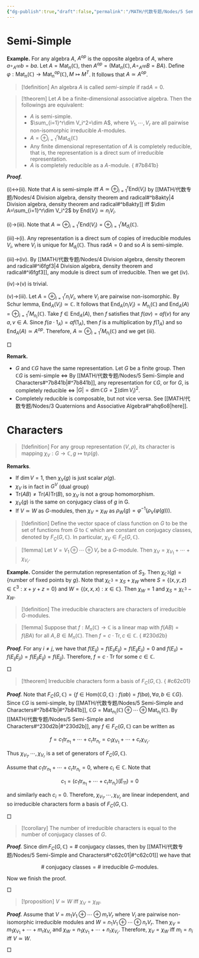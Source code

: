 ```yaml
---
{"dg-publish":true,"draft":false,"permalink":"/MATH/代数专题/Nodes/5 Semi-Simple and Characters/","dgPassFrontmatter":true}
---
```



# Semi-Simple

**Example.** For any algebra $A$, $A^{op}$ is the opposite algebra of $A$, where $a\circ_{A^{op}}b=ba$. Let $A=\mathrm{Mat}_n(\mathbb{C})$, then $A^{op}=(\mathrm{Mat}_n(\mathbb{C}),A\circ_{A^{op}}B=BA)$. Define $\varphi:\mathrm{Mat}_n(\mathbb{C})\to \mathrm{Mat}_n^{op}(\mathbb{C}),M\mapsto M^T$. It follows that $A\simeq A^{op}$.  

> [!definition]
> An algebra $A$ is called *semi-simple* if $\mathrm{rad}A=0$.

> [!theorem]
> Let $A$ be a finite-dimensional associative algebra. Then the followings are equivalent:
> - $A$ is semi-simple.
> - $\sum_{i=1}^r\dim V_i^2=\dim A$, where $V_1,\cdots,V_r$ are all pairwise non-isomorphic irreducible $A$-modules.
> - $A=\oplus_{i=1}^r\mathrm{Mat}_{d_i}(\mathbb{C})$
> - Any finite dimensional representation of $A$ is completely reducible, that is, the representation is a direct sum of irreducible representation.
> - $A$ is completely reducible as a $A$-module.
{ #7b841b}


**_Proof._**

(i)<->(ii). Note that $A$ is semi-simple iff $A\simeq\oplus_{i=1}^r\mathrm{End}(V_i)$ by [[MATH/代数专题/Nodes/4 Division algebra, density theorem and radical#^b8akty\|4 Division algebra, density theorem and radical#^b8akty]] iff $\dim A=\sum_{i=1}^r\dim V_i^2$ by $\mathrm{End}(V_i)\simeq n_iV_i$.

(i)->(iii). Note that $A\simeq\oplus_{i=1}^r\mathrm{End}(V_i)=\oplus_{i=1}^rM_{d_i}(\mathbb{C})$. 

(iii)->(i). Any representation is a direct sum of copies of irreducible modules $V_i$, where $V_i$ is unique for $M_{d_i}(\mathbb{C})$. Thus $\mathrm{rad} A=0$ and so $A$ is semi-simple.

(iii)->(iv). By [[MATH/代数专题/Nodes/4 Division algebra, density theorem and radical#^i6fgf3\|4 Division algebra, density theorem and radical#^i6fgf3]], any module is direct sum of irreducible. Then we get (iv).

(iv)->(v) is trivial. 

(v)->(iii). Let $A=\oplus_{i=1}^r n_iV_i$, where $V_i$ are pairwise non-isomorphic. By Schur lemma, $\mathrm{End}_A(V_i)\simeq \mathbb{C}$. It follows that $\mathrm{End}_A(n_iV_i)=M_{n_i}(\mathbb{C})$ and $\mathrm{End}_A(A)=\oplus_{i=1}^rM_{n_i}(\mathbb{C})$. Take $f\in\mathrm{End}_A(A)$, then $f$ satisfies that $f(av)=af(v)$ for any $a,v\in A$. Since $f(a\cdot1_A)=af(1_A)$, then $f$ is a multiplication by $f(1_A)$ and so $\mathrm{End}_A(A)\simeq A^{op}$. Therefore, $A\simeq\oplus_{i=1}^r M_{n_i}(\mathbb{C})$ and we get (iii). 
<p align="left">□</p>


**Remark.** 
- $G$ and $\mathbb{C}G$ have the same representation. Let $G$ be a finite group. Then $\mathbb{C}G$ is semi-simple $\iff$ By [[MATH/代数专题/Nodes/5 Semi-Simple and Characters#^7b841b\|#^7b841b]], any representation for $\mathbb{C}G$, or for $G$, is completely reducible $\iff$ $|G|=\dim\mathbb{C}G=\sum(\dim V_i)^2$. 
- Completely reducible is composable, but not vice versa. See [[MATH/代数专题/Nodes/3 Quaternions and Associative Algebra#^ahq6o8\|here]].

# Characters

> [!definition]
> For any group representation $(V,\rho)$, its character is mapping $\chi_V:G\to \mathbb{C},g\mapsto\mathrm{tr}\rho(g)$. 

**Remarks**. 
- If $\dim V=1$, then $\chi_V(g)$ is just scalar $\rho(g)$.
- $\chi_V$ is in fact in $G^V$ (dual group)
- $\mathrm{Tr}(AB)\neq\mathrm{Tr}(A)\mathrm{Tr}(B)$, so $\chi_V$ is not a group homomorphism.
- $\chi_V(g)$ is the same on conjugacy class of $g$ in G.
- If $V\simeq W$ as $G$-modules, then $\chi_V=\chi_W$ as $\rho_W(g)=\varphi^{-1}(\rho_V(\varphi(g)))$. 

> [!definition]
> Define the vector space of class function on $G$ to be the set of functions from $G$ to $\mathbb{C}$ which are constant on conjugacy classes, denoted by $F_C(G,\mathbb{C})$. In particular, $\chi_V\in F_C(G,\mathbb{C})$.

> [!lemma]
> Let $V=V_1\oplus\cdots\oplus V_r$ be a $G$-module. Then $\chi_V=\chi_{V_1}+\cdots+\chi_{V_r}$. 

**Example.** Consider the permutation representation of $S_3$. Then $\chi_{\mathbb{C}^3}(g)=\{\mbox{number of fixed points by }g\}$. Note that $\chi_{\mathbb{C}^3}=\chi_{S}+\chi_W$ where $S=\{(x,y,z)\in \mathbb{C}^3:x+y+z=0\}$ and $W=\{(x,x,x):x\in \mathbb{C}\}$. Then $\chi_W= 1$ and $\chi_S=\chi_{\mathbb{C}^3}-\chi_W$. 

> [!definition]
> The irreducible characters are characters of irreducible $G$-modules.


> [!lemma]
> Suppose that $f:M_n(\mathbb{C})\to \mathbb{C}$ is a linear map with $f(AB)=f(BA)$ for all $A,B\in M_n(\mathbb{C})$. Then $f=c\cdot \mathrm{Tr},c\in \mathbb{C}$.
{ #230d2b}


**_Proof._**
For any $i\neq j$, we have that $f(E_{ij})=f(E_{ii}E_{ij})=f(E_{ij}E_{ii})=0$ and $f(E_{ii})=f(E_{ij}E_{ji})=f(E_{ji}E_{ij})=f(E_{jj})$. Therefore, $f=c\cdot\mathrm{Tr}$ for some $c\in\mathbb{C}$. 
<p align="left">□</p>


> [!theorem]
> Irreducible characters form a basis of $F_C(G,\mathbb{C})$.
{ #c62c01}


**_Proof._**
Note that $F_C(G,\mathbb{C})=\{f\in\mathrm{Hom}(\mathbb{C}G,\mathbb{C}):f(ab)=f(ba),\forall a,b\in \mathbb{C}G\}$. Since $\mathbb{C}G$ is semi-simple, by [[MATH/代数专题/Nodes/5 Semi-Simple and Characters#^7b841b\|#^7b841b]], $\mathbb{C}G=\mathrm{Mat}_{n_1}(\mathbb{C})\oplus\cdots\oplus\mathrm{Mat}_{n_r}(\mathbb{C})$. By [[MATH/代数专题/Nodes/5 Semi-Simple and Characters#^230d2b\|#^230d2b]], any $f\in F_C(G,\mathbb{C})$ can be written as 

$$f=c_1\mathrm{tr}_{n_1}+\cdots+c_r\mathrm{tr}_{n_r}=c_1\chi_{V_1}+\cdots+c_r\chi_{V_r}.$$

Thus $\chi_{V_1},\cdots,\chi_{V_r}$ is a set of generators of $F_C(G,\mathbb{C})$. 

Assume that $c_1\mathrm{tr}_{n_1}+\cdots+c_r\mathrm{tr}_{n_r}=0$, where $c_i\in \mathbb{C}$. Note that 

$$c_1=(c_1\mathrm{tr}_{n_1}+\cdots+c_r\mathrm{tr}_{n_r})(E_{11})=0$$

and similarly each $c_i=0$. Therefore, $\chi_{V_1},\cdots,\chi_{V_r}$ are linear independent, and so irreducible characters form a basis of $F_C(G,\mathbb{C})$.
<p align="left">□</p>


> [!corollary]
> The number of irreducible characters is equal to the number of conjugacy classes of $G$.

**_Proof._**
Since $\dim F_C(G,\mathbb{C})=\#\mbox{ conjugacy classes}$, then by [[MATH/代数专题/Nodes/5 Semi-Simple and Characters#^c62c01\|#^c62c01]] we have that 

$$\#\mbox{ conjugacy classes}=\#\mbox{ irreducible }G\mbox{-modules}.$$

Now we finish the proof.
<p align="left">□</p>


> [!proposition]
> $V\simeq W$ iff $\chi_V=\chi_W$.

**_Proof._**
Assume that $V=m_1V_1\oplus\cdots\oplus m_rV_r$ where $V_i$ are pairwise non-isomorphic irreducible modules and $W=n_1V_1\oplus\cdots\oplus n_r V_r$. Then $\chi_V=m_1\chi_{V_1}+\cdots+m_r\chi_{V_r}$ and $\chi_{W}=n_1\chi_{V_1}+\cdots+n_r\chi_{V_r}$. Therefore, $\chi_V=\chi_W$ iff $m_i=n_i$ iff $V\simeq W$. 
<p align="left">□</p>


